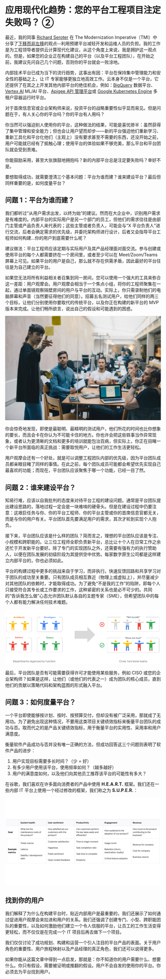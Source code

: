 # 应用现代化趋势：您的平台工程项目注定失败吗？ ②

最近，我的同事 [Richard Seroter](https://www.linkedin.com/in/seroter) 在 The Modernization Imperative（TMI）中分享了[下移而非左移](https://cloud.google.com/blog/products/application-development/richard-seroter-on-shifting-down-vs-shifting-left)的观点--利用预建平台减轻开发和运维人员的负担。我的工作是为工程领导者提供云计算现代化建议，从这个角度上来说，我是拥护这一观点的。但是，如果您的企业正在构建自己的平台（以及平台工程团队），在开始之前，我建议先问自己几个问题，否则你的平台就会一败涂地。

内部技术平台已成为当下的流行趋势，这事出有因：平台在保持集中管理能力和安全性的基础之上，让 IT 专家能够更独立地高效工作。云本身不仅是一个平台，它还提供了在其之上开发其他内部平台的绝佳机会，例如：[BigQuery](https://cloud.google.com/bigquery) 数据平台、[Vertex AI](https://cloud.google.com/vertex-ai) ML/AI 平台、[Apigee API 管理平台](https://cloud.google.com/apigee)或 [Google Kubernetes Engine](https://cloud.google.com/kubernetes-engine) 多租户容器运行时平台。

对于首席信息官或企业架构师来说，投资平台的战略重要性似乎显而易见。但是问题在于，有人关心你的平台吗？你的平台有人用吗？

你当然可以强迫别人使用你的平台，这种做法的结果，可能是喜忧掺半：虽然获得了集中管理和安全能力；但也会让用户望而却步——新的平台强迫他们重新学习、重新工具化和平台化他们（主观上）没有要求甚至不需要的东西，还没开始之前，用户可能就已经有了抵触心理；使用平台的体验如果不够完美，那么平台和平台团队就会受到责难。

你能鼓励采用，甚至大张旗鼓地拥抱吗？新的内部平台总是注定要失败吗？幸好不是。

要想取得成功，就需要澄清三个基本问题：平台为谁而建？谁来建设平台？最后但同样重要的是，如何度量平台？

## 问题 1：平台为谁而建？

我们都听过“从用户需求出发，以终为始”的建议。然而在大企业中，识别用户需求是有难度的。内部平台的实际用户是另一个部门的员工，但他们的需求往往是由部门主管或产品负责人来代表的；这些主管或者负责人，可能会与“X 平台负责人”进行交流，后者会确定需求的优先级，并委托架构师进行设计，后者又会指导平台工程师如何构建...你的用户到底需要什么呢？

建议做法：平台工程师应该定期与实际用户及其产品经理面对面交流。参与创建或使用平台的每个人都需要挤在一个房间里，或者至少可以在 Meet/Zoom/Teams 屏幕上可见。如果平台的用户是自己，那么就不存在供需矛盾，因此最好的平台往往是为自己建立的平台。

如果您无法将所有利益相关者召集到同一房间，您可以使用一个强大的工具来弥合这一差距：用户观摩会。用户观摩会相当于一个焦点小组，将你的工程师聚集在一起，通过单面镜观察隔壁房间的用户与平台的互动。实际上，你只需录制他们的电脑屏幕和声音（当然要征得他们的同意）。招募五名测试用户，给他们同样的两三个目标，让他们分别使用你要取代的传统平台，以及你正在构建的新平台的 MVP 版本来完成。让他们畅所欲言，说出自己的假设和可能遇到的困惑。

![img1](image/image2_HdKMMxj.max-1999x1123.jpg)

你会惊奇地发现，即使是最聪明、最精明的测试用户，他们所花的时间也比你想象的要长，而且会卡在你认为不可能卡住的地方。你也许会把这些轶事当作异常现象，或者认为更清晰的文档和更多的培训就能包治百病，但实际上，你正在目睹一个新平台所面临的真正挑战：需要取悦用户，让他们的工作生活更轻松。

用户观摩会还有一个好处，就是可以调整工程团队内部的优先级，因为平台团队成员都亲眼目睹了同样的事情。在此之前，每个团队成员可能都会希望优先实现自己最喜欢的功能；而现在，平台团队应该聚焦于哪一个功能，已经一目了然。

## 问题 2：谁来建设平台？

知易行难，应该以自我批判的态度来对待平台工程的建设问题。通常是平台团队提出建设思路的，落地过程一定会是一块难啃的硬骨头。但是在建设过程中仍要注意：这艰巨任务与你、你的平台工程师、你的平台主管或你的首席信息官都无关，而是与你的用户有关。平台团队首先要满足用户的需求，其次才轮到实现个人抱负。

接下来，平台团队应该是什么样的团队？简而言之，理想的平台团队应该是专注、小规模和跨职能的。让三位工程师全职负责新平台，总比让十个人在日常工作之余还忙于开发新平台要好。除了专门的实现团队之外，还需要有强有力的执行赞助人，以便在团队发展的初级阶段为其提供空中优势。每家数字原生公司都是这样建立内部平台的，你也必须如此。

平台的构建过程中更多的挑战来自于学习，而非执行。快速反馈回路和共享学习对于团队的成功至关重要。只有团队成员相互靠近（物理上或虚拟上），并尽量减少对其他团队的依赖时，才能取得成功。为了避免“不是我的工作”的陷阱，即每个人只接受符合其专长或工作要求的工作，这种紧密的关系也是必不可少的。共同的“告诉我怎么做”心态允许团队默认各自的主题专家（SME），但希望团队中的每个人都有能力解决任何技术难题。

![image2](image/image2_Jq1rrfd.max-862x302.png)

最后，平台团队是否有可能需要获得许可才能使用某些服务，例如 CISO 或您的企业架构师？如果是这样，让他们（或他们的代表之一）成为团队的核心成员，直到他们的贡献以策略代码和架构蓝图的形式融入平台。

## 问题 3：如何度量平台？

一个平台即使能够按计划、按时、按预算交付，但却没有被广泛采用，那就成了无用功。为了避免出现这种情况，不要用这类项目关键绩效指标来衡量平台团队的成功与否。取而代之的是产品关键绩效指标，用于衡量平台的实用性、采用率和用户满意度。

衡量软件产品成功与否并没有唯一正确的方法，但成功回答这三个问题则表明了软件产品的进步：

1. 用户实现目标需要多长时间？（少 = 好）
1. 有多少用户使用该平台，使用频率如何？（越多越好）
1. 用户的满意度如何，以及他们向其他员工推荐该平台的可能性有多大？

在谷歌，我们喜欢在许多面向消费者的产品中使用 **H.E.A.R.T.** 框架。我们还在一些内部 IT 平台上使用一个经过修改的框架，我们称之为 **S.U.P.E.R.**：

![image3](image/super.ba9dbf3d.fill-2000x1124.jpg)

## 找到你的用户

我们解释了为什么在构建平台时，贴近内部用户是最重要的，我们还展示了如何通过促进用户观摩会来拉进和用户的关系。我们还强调了创建专门、小型、跨职能团队的重要性，以及如何激励他们建立一个令人信服的平台，让员工的工作生活变得更轻松，而不仅仅是在完成一个 IT 项目后再去做下一个项目。

我们仅仅讨论了成功规划、构建和运营一个引人注目的平台产品的表面。关于用户角色的重要性、用户旅程映射以及产品经理的真正角色，我们还可以说得更多。

如果你能从这篇文章中得到一点启发，那就是：你不知道你的用户需要什么、想要什么。你只有假设，需要被证明或推翻的假设。用户不会自发的使用你的平台。你必须去为平台找到用户。
